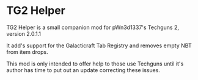 # TG2 Helper
TG2 Helper is a small companion mod for pWn3d1337's Techguns 2, version 2.0.1.1

It add's support for the Galacticraft Tab Registry and removes empty NBT from item drops.

This mod is only intended to offer help to those use Techguns until it's author has time to put out an update correcting these issues.
